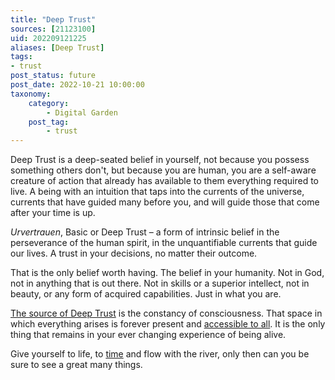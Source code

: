 ```yaml
---
title: "Deep Trust"
sources: [21123100]
uid: 202209121225
aliases: [Deep Trust]
tags:
- trust
post_status: future
post_date: 2022-10-21 10:00:00
taxonomy:
    category:
        - Digital Garden
    post_tag:
        - trust
---
```


Deep Trust is a deep-seated belief in yourself, not because you possess something others don't, but because you are human, you are a self-aware creature of action that already has available to them everything required to live. A being with an intuition that taps into the currents of the universe, currents that have guided many before you, and will guide those that come after your time is up.

*Urvertrauen*, Basic or Deep Trust – a form of intrinsic belief in the perseverance of the human spirit, in the unquantifiable currents that guide our lives. A trust in your decisions, no matter their outcome.

That is the only belief worth having. The belief in your humanity. Not in God, not in anything that is out there. Not in skills or a superior intellect, not in beauty, or any form of acquired capabilities. Just in what you are.

[The source of Deep Trust](the-connection-between-deep-trust-and-paying-attention.md) is the constancy of consciousness. That space in which everything arises is forever present and [accessible to all](./the-practice-of-paying-attention.md). It is the only thing that remains in your ever changing experience of being alive.

Give yourself to life, to [time](./a-practical-understanding-of-time.md) and flow with the river, only then can you be sure to see a great many things.
